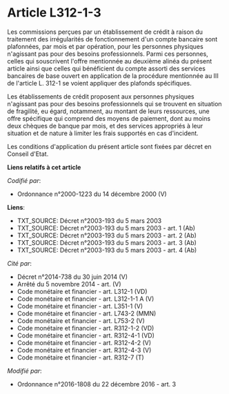 # Article L312-1-3

Les commissions perçues par un établissement de crédit à raison du traitement des irrégularités de fonctionnement d'un compte
bancaire sont plafonnées, par mois et par opération, pour les personnes physiques n'agissant pas pour des besoins
professionnels. Parmi ces personnes, celles qui souscrivent l'offre mentionnée au deuxième alinéa du présent article ainsi
que celles qui bénéficient du compte assorti des services bancaires de base ouvert en application de la procédure mentionnée
au III  de l'article L. 312-1 se voient appliquer des plafonds spécifiques. 

Les établissements de crédit proposent aux personnes physiques n'agissant pas pour des besoins professionnels qui se trouvent
en situation de fragilité, eu égard, notamment, au montant de leurs ressources, une offre spécifique qui comprend des moyens
de paiement, dont au moins deux chèques de banque par mois, et des services appropriés à leur situation et de nature à
limiter les frais supportés en cas d'incident. 

Les conditions d'application du présent article sont fixées par décret en Conseil d'Etat.

**Liens relatifs à cet article**

_Codifié par_:

  - Ordonnance n°2000-1223 du 14 décembre 2000 (V)

**Liens**:

  - TXT_SOURCE: Décret n°2003-193 du 5 mars 2003
  - TXT_SOURCE: Décret n°2003-193 du 5 mars 2003 - art. 1 (Ab)
  - TXT_SOURCE: Décret n°2003-193 du 5 mars 2003 - art. 2 (Ab)
  - TXT_SOURCE: Décret n°2003-193 du 5 mars 2003 - art. 3 (Ab)
  - TXT_SOURCE: Décret n°2003-193 du 5 mars 2003 - art. 4 (Ab)

_Cité par_:

  - Décret n°2014-738 du 30 juin 2014 (V)
  - Arrêté du 5 novembre 2014 - art. (V)
  - Code monétaire et financier - art. L312-1 (VD)
  - Code monétaire et financier - art. L312-1-1 A (V)
  - Code monétaire et financier - art. L351-1 (V)
  - Code monétaire et financier - art. L743-2 (MMN)
  - Code monétaire et financier - art. L753-2 (V)
  - Code monétaire et financier - art. R312-1-2 (VD)
  - Code monétaire et financier - art. R312-4-1 (VD)
  - Code monétaire et financier - art. R312-4-2 (V)
  - Code monétaire et financier - art. R312-4-3 (V)
  - Code monétaire et financier - art. R312-7 (T)

_Modifié par_:

  - Ordonnance n°2016-1808 du 22 décembre 2016 - art. 3
